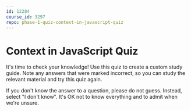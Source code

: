 ```yaml
---
id: 12284
course_id: 3297
repo: phase-1-quiz-context-in-javascript-quiz
---
```


# Context in JavaScript Quiz

It's time to check your knowledge! Use this quiz to create a custom study guide.
Note any answers that were marked incorrect, so you can study the relevant
material and try this quiz again.

If you don't know the answer to a question, please do not guess. Instead, select
"I don't know". It's OK not to know everything and to admit when we're unsure.

